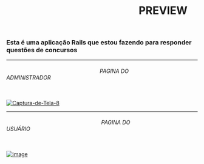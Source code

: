 <h1>⠀⠀⠀⠀⠀⠀⠀⠀⠀⠀⠀⠀⠀⠀⠀⠀⠀PREVIEW⠀⠀⠀⠀⠀⠀⠀⠀⠀⠀⠀⠀⠀⠀⠀⠀⠀</h1>
<h3>  Esta é uma aplicação Rails que estou fazendo para responder questões de concursos </h3>

<hr>
<h6> ⠀⠀⠀⠀⠀⠀⠀⠀⠀⠀⠀⠀⠀⠀⠀⠀⠀⠀⠀⠀⠀⠀⠀⠀PAGINA DO ADMINISTRADOR⠀⠀⠀⠀⠀⠀⠀⠀⠀⠀⠀⠀⠀⠀⠀⠀⠀⠀⠀⠀⠀⠀⠀⠀ </h6> <br>
<a href="https://ibb.co/n62mGYL"><img src="https://i.ibb.co/HBv4SbH/Captura-de-Tela-8.png" alt="Captura-de-Tela-8" border="0"></a>

<hr> 
<h6>⠀⠀⠀⠀⠀⠀⠀⠀⠀⠀⠀⠀⠀⠀⠀⠀⠀⠀⠀⠀⠀⠀⠀⠀ PAGINA DO USUÁRIO⠀⠀⠀⠀⠀⠀⠀⠀⠀⠀⠀⠀⠀⠀⠀⠀⠀⠀⠀⠀⠀⠀⠀⠀ </h6> <br>
<a href="https://ibb.co/fx25Gpm"><img src="https://i.ibb.co/bKPZRBp/image.png" alt="image" border="0"></a>
